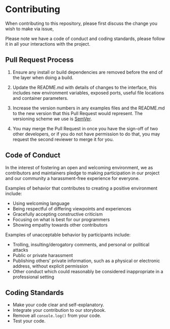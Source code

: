 # Contributing

When contributing to this repository, please first discuss the change you wish to make via issue,

Please note we have a code of conduct and coding standards, please follow it in all your interactions with the project.

## Pull Request Process

1. Ensure any install or build dependencies are removed before the end of the layer when doing a build.

2. Update the README.md with details of changes to the interface, this includes new environment variables, exposed ports, useful file locations and container parameters.

3. Increase the version numbers in any examples files and the README.md to the new version that this Pull Request would represent. The versioning scheme we use is [SemVer](http://semver.org/).
4. You may merge the Pull Request in once you have the sign-off of two other developers, or if you do not have permission to do that, you may request the second reviewer to merge it for you.

## Code of Conduct

In the interest of fostering an open and welcoming environment, we as contributors and maintainers pledge to making participation in our project and our community a harassment-free experience for everyone.

Examples of behavior that contributes to creating a positive environment
include:

* Using welcoming language
* Being respectful of differing viewpoints and experiences
* Gracefully accepting constructive criticism
* Focusing on what is best for our programmers
* Showing empathy towards other contributors

Examples of unacceptable behavior by participants include:

* Trolling, insulting/derogatory comments, and personal or political attacks
* Public or private harassment
* Publishing others' private information, such as a physical or electronic address, without explicit permission
* Other conduct which could reasonably be considered inappropriate in a professional setting



## Coding Standards

* Make your code clear and self-explanatory.
* Integrate your contribution to our storybook.
* Remove all `console.log()` from your code.
* Test your code.

